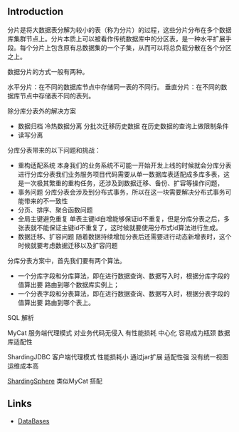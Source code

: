 ## Introduction


分片是将大数据表分解为较小的表（称为分片）的过程，这些分片分布在多个数据库集群节点上。分片本质上可以被看作传统数据库中的分区表，是一种水平扩展手段。每个分片上包含原有总数据集的一个子集，从而可以将总负载分散在各个分区之上。

数据分片的方式一般有两种。

水平分片：在不同的数据库节点中存储同一表的不同行。
垂直分片：在不同的数据库节点中存储表不同的表列。


除分库分表外的解决方案

- 数据归档 冷热数据分离 分批次迁移历史数据 在历史数据的查询上做限制条件
- 读写分离

分库分表带来的以下问题和挑战：
- 重构适配系统  本身我们的业务系统不可能一开始开发上线的时候就会分库分表 进行分库分表我们业务服务项目代码需要从单一数据库表适配成多库多表，这是一次极其繁重的重构任务，还涉及到数据迁移、备份、扩容等操作问题，
- 事务问题 分库分表会涉及到分布式事务，所以在这一块需要解决分布式事务可能带来的不一致性
- 分页、排序、聚合函数问题  
- 全局主键避免重复  单表主键id自增能够保证id不重复，但是分库分表之后，多张表就不能保证主键id不重复了，这时候就要使用分布式id算法进行生成。
- 数据迁移、扩容问题  随着数据持续增加分表后还需要进行动态新增表时，这个时候就要考虑数据迁移以及扩容问题


分库分表方案中，首先我们要有两个算法。
- 一个分库字段和分库算法，即在进行数据查询、数据写入时，根据分库字段的值算出要
路由到哪个数据库实例上；
- 一个分表字段和分表算法，即在进行数据查询、数据写入时，根据分表字段的值算出要
路由到哪个表上。

SQL 解析




MyCat 服务端代理模式 对业务代码无侵入 有性能损耗 中心化 容易成为瓶颈 数据库适配性

ShardingJDBC 客户端代理模式 性能损耗小 通过jar扩展 适配性强 没有统一视图 运维成本高

[ShardingSphere](/docs/CS/DB/ShardingSphere.md) 类似MyCat 搭配




## Links

- [DataBases](/docs/CS/DB/DB.md)